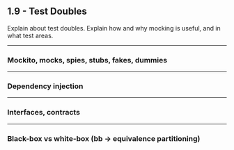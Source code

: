 ## 1.9 - Test Doubles
Explain about test doubles. Explain how and why mocking is useful, and in what test areas.
***
### Mockito, mocks, spies, stubs, fakes, dummies

***
### Dependency injection

***
### Interfaces, contracts

***
### Black-box vs white-box (bb -> equivalence partitioning)
